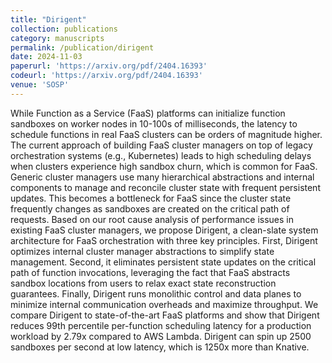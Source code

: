 ```yaml
---
title: "Dirigent"
collection: publications
category: manuscripts
permalink: /publication/dirigent
date: 2024-11-03
paperurl: 'https://arxiv.org/pdf/2404.16393'
codeurl: 'https://arxiv.org/pdf/2404.16393'
venue: 'SOSP'
---
```


While Function as a Service (FaaS) platforms can initialize function sandboxes on worker nodes in 10-100s of milliseconds, the latency to schedule functions in real FaaS clusters can be orders of magnitude higher. The current approach of building FaaS cluster managers on top of legacy orchestration systems (e.g., Kubernetes) leads to high scheduling delays when clusters experience high sandbox churn, which is common for FaaS. Generic cluster managers use many hierarchical abstractions and internal components to manage and reconcile cluster state with frequent persistent updates. This becomes a bottleneck for FaaS since the cluster state frequently changes as sandboxes are created on the critical path of requests. Based on our root cause analysis of performance issues in existing FaaS cluster managers, we propose Dirigent, a clean-slate system architecture for FaaS orchestration with three key principles. First, Dirigent optimizes internal cluster manager abstractions to simplify state management. Second, it eliminates persistent state updates on the critical path of function invocations, leveraging the fact that FaaS abstracts sandbox locations from users to relax exact state reconstruction guarantees. Finally, Dirigent runs monolithic control and data planes to minimize internal communication overheads and maximize throughput. We compare Dirigent to state-of-the-art FaaS platforms and show that Dirigent reduces 99th percentile per-function scheduling latency for a production workload by 2.79x compared to AWS Lambda. Dirigent can spin up 2500 sandboxes per second at low latency, which is 1250x more than Knative.
